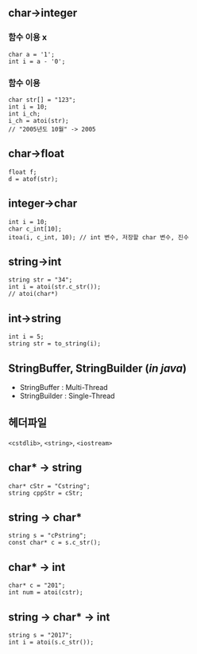 ## char->integer
### 함수 이용 x
```
char a = '1';
int i = a - '0';
```
### 함수 이용
```
char str[] = "123";
int i = 10;
int i_ch;
i_ch = atoi(str); 
// "2005년도 10월" -> 2005
```
## char->float
```
float f;
d = atof(str);
```
## integer->char
```
int i = 10;
char c_int[10];
itoa(i, c_int, 10); // int 변수, 저장할 char 변수, 진수
```
## string->int
```
string str = "34";
int i = atoi(str.c_str());
// atoi(char*)
```
## int->string
```
int i = 5;
string str = to_string(i);
```
## StringBuffer, StringBuilder  (*in java*)
 - StringBuffer : Multi-Thread
 - StringBuilder : Single-Thread

## 헤더파일
`<cstdlib>`, `<string>`, `<iostream>`

## char* -> string
```
char* cStr = "Cstring";
string cppStr = cStr;
```
## string -> char*
```
string s = "cPstring";
const char* c = s.c_str();
```
## char* -> int
```
char* c = "201";
int num = atoi(cstr);
```
## string -> char* -> int
```
string s = "2017";
int i = atoi(s.c_str());
```
